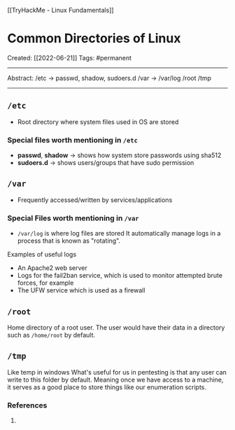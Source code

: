 [[TryHackMe - Linux Fundamentals]]

# Common Directories of Linux
Created:  [[2022-06-21]]
Tags: #permanent 

---
Abstract:
/etc -> passwd, shadow, sudoers.d
/var -> /var/log
/root
/tmp

---
## `/etc`
- Root directory where system files used in OS are stored
### Special files worth mentioning in `/etc`
- **passwd**, **shadow** -> shows how system store passwords using sha512
- **sudoers.d** -> shows users/groups that have sudo permission


## `/var`
- Frequently accessed/written by services/applications
### Special Files worth mentioning in `/var`
- `/var/log` is where log files are stored
It automatically manage logs in a process that is known as "rotating".

Examples of useful logs
-   An Apache2 web server
-   Logs for the fail2ban service, which is used to monitor attempted brute forces, for example
-   The UFW service which is used as a firewall


## `/root`
Home directory of a root user. The user would have their data in a directory such as `/home/root` by default.



## `/tmp`
Like temp in windows
What's useful for us in pentesting is that any user can write to this folder by default. Meaning once we have access to a machine, it serves as a good place to store things like our enumeration scripts. 















### References
1. 